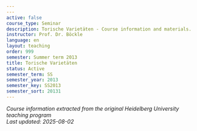 ```yaml
---
---
active: false
course_type: Seminar
description: Torische Varietäten - Course information and materials.
instructor: Prof. Dr. Böckle
language: en
layout: teaching
order: 999
semester: Summer term 2013
title: Torische Varietäten
status: Active
semester_term: SS
semester_year: 2013
semester_key: SS2013
semester_sort: 20131
---
```



*Course information extracted from the original Heidelberg University teaching program*  
*Last updated: 2025-08-02*